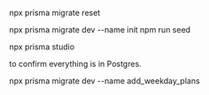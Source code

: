 npx prisma migrate reset

npx prisma migrate dev --name init
npm run seed

npx prisma studio

to confirm everything is in Postgres.

npx prisma migrate dev --name add_weekday_plans
